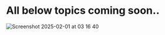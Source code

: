 # All below topics coming soon..

![Screenshot 2025-02-01 at 03 16 40](https://github.com/user-attachments/assets/65414e65-9825-403e-a69f-79851353872b)
